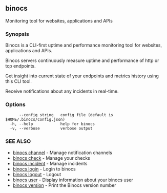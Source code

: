 ## binocs

Monitoring tool for websites, applications and APIs

### Synopsis


Binocs is a CLI-first uptime and performance monitoring tool for websites, applications and APIs.

Binocs servers continuously measure uptime and performance of http or tcp endpoints. 

Get insight into current state of your endpoints and metrics history using this CLI tool. 

Receive notifications about any incidents in real-time.


### Options

```
      --config string   config file (default is $HOME/.binocs/config.json)
  -h, --help            help for binocs
  -v, --verbose         verbose output
```

### SEE ALSO

* [binocs channel](binocs_channel.md)	 - Manage notification channels
* [binocs check](binocs_check.md)	 - Manage your checks
* [binocs incident](binocs_incident.md)	 - Manage incidents
* [binocs login](binocs_login.md)	 - Login to binocs
* [binocs logout](binocs_logout.md)	 - Logout
* [binocs user](binocs_user.md)	 - Display information about your binocs user
* [binocs version](binocs_version.md)	 - Print the Binocs version number

